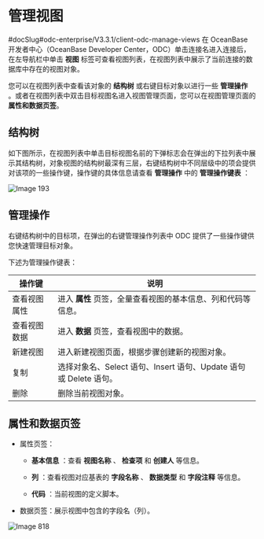 管理视图 
=========================
#docSlug#odc-enterprise/V3.3.1/client-odc-manage-views
在 OceanBase 开发者中心（OceanBase Developer Center，ODC）单击连接名进入连接后，在左导航栏中单击 **视图** 标签可查看视图列表，在视图列表中展示了当前连接的数据库中存在的视图对象。

您可以在视图列表中查看该对象的 **结构树** 或右键目标对象以进行一些 **管理操作** 。或者在视图列表中双击目标视图名进入视图管理页面，您可以在视图管理页面的 **属性和数据页签**。

结构树 
------------

如下图所示，在视图列表中单击目标视图名前的下弹标志会在弹出的下拉列表中展示其结构树，对象视图的结构树最深有三层，右键结构树中不同层级中的项会提供对该项的一些操作键，操作键的具体信息请查看 **管理操作** 中的 **管理操作键表** ：

![Image 193](https://help-static-aliyun-doc.aliyuncs.com/assets/img/zh-CN/9754386461/p241377.png)

管理操作 
-------------

右键结构树中的目标项，在弹出的右键管理操作列表中 ODC 提供了一些操作键供您快速管理目标对象。

下述为管理操作键表：


|  操作键   |                             说明                              |
|--------|-------------------------------------------------------------|
| 查看视图属性 | 进入 **属性** 页签，全量查看视图的基本信息、列和代码等信息。 |
| 查看视图数据 | 进入 **数据** 页签，查看视图中的数据。            |
| 新建视图   | 进入新建视图页面，根据步骤创建新的视图对象。                                      |
| 复制     | 选择对象名、Select 语句、Insert 语句、Update 语句或 Delete 语句。             |
| 删除     | 删除当前视图对象。                                                   |



属性和数据页签 
----------------

* 属性页签：

  * **基本信息** ：查看 **视图名称** 、 **检查项** 和 **创建人** 等信息。

    
  
  * **列** ：查看视图对应基表的 **字段名称** 、 **数据类型** 和 **字段注释** 等信息。

    
  
  * **代码** ：当前视图的定义脚本。

    
  

  

* 数据页签：展示视图中包含的字段名（列）。

  




![Image 818](https://help-static-aliyun-doc.aliyuncs.com/assets/img/zh-CN/5297836061/p185314.png)

